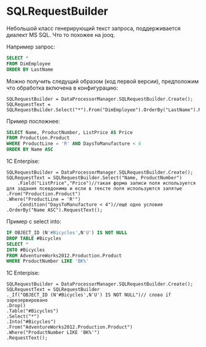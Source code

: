 # SQLRequestBuilder

Небольшой класс генерирующий текст запроса, поддерживается диалект MS SQL. Что то похожее на jooq.

Например запрос:

```sql
SELECT *  
FROM DimEmployee  
ORDER BY LastName
```

Можно получить следущий образом (код первой версии), предположим что обработка включена в конфигурацию:

```bsl
SQLRequestBuilder = DataProcessorManager.SQLRequestBuilder.Create();
SQLRequestText = SQLRequestBuilder.Select("*").From("DimEmployee").OrderBy("LastName").RequestText();
```

Пример посложнее:

```sql
SELECT Name, ProductNumber, ListPrice AS Price
FROM Production.Product 
WHERE ProductLine = 'R' AND DaysToManufacture < 4
ORDER BY Name ASC
```

1C Enterpise:
```bsl
SQLRequestBuilder = DataProcessorManager.SQLRequestBuilder.Create();
SQLRequestText = SQLRequestBuilder.Select("Name, ProductNumber")
	.Field("ListPrice","Price")//такая форма записи поля используется для задания псевдонима и если в тексте поля используются запятые
.From("Production.Product")
.Where("ProductLine = 'R'")
	.Condition("DaysToManufacture < 4")//ещё одно условие
.OrderBy("Name ASC").RequestText();
```
Пример с select into:

```sql
IF OBJECT_ID (N'#Bicycles',N'U') IS NOT NULL
DROP TABLE #Bicycles
SELECT * 
INTO #Bicycles
FROM AdventureWorks2012.Production.Product
WHERE ProductNumber LIKE 'BK%'
```

1C Enterpise:
```bsl
SQLRequestBuilder = DataProcessorManager.SQLRequestBuilder.Create();
SQLRequestText = SQLRequestBuilder
._If("OBJECT_ID (N'#Bicycles',N'U') IS NOT NULL")// слово if зарезервировано
.Drop()
.Table("#Bicycles")
.Select("*")
.Into("#Bicycles")
.From("AdventureWorks2012.Production.Product")
.Where("ProductNumber LIKE 'BK%'")
.RequestText();
```
